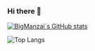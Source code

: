 ### Hi there 👋

[![BigManzai´s GitHub stats](https://github-readme-stats.vercel.app/api?username=BigManzai)](https://github.com/BigManzai/BigManzai/blob/main/README.md)

![Top Langs](https://github-readme-stats.vercel.app/api/top-langs/?username=anuraghazra&hide_progress=true)
<!--
**BigManzai/BigManzai** is a ✨ _special_ ✨ repository because its `README.md` (this file) appears on your GitHub profile.

Here are some ideas to get you started:

- 🔭 I’m currently working on ...
- 🌱 I’m currently learning ...
- 👯 I’m looking to collaborate on ...
- 🤔 I’m looking for help with ...
- 💬 Ask me about ...
- 📫 How to reach me: ...
- 😄 Pronouns: ...
- ⚡ Fun fact: ...
-->
